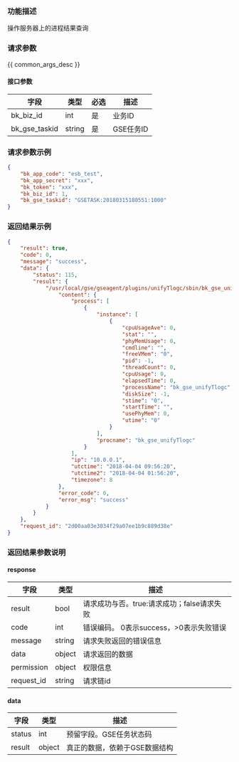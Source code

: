 ### 功能描述

操作服务器上的进程结果查询

### 请求参数

{{ common_args_desc }}

#### 接口参数

| 字段        |  类型      | 必选   |  描述      |
|-------------|------------|--------|------------|
| bk_biz_id     |  int       | 是     | 业务ID |
| bk_gse_taskid |  string    | 是     | GSE任务ID |

### 请求参数示例

```json
{
    "bk_app_code": "esb_test",
    "bk_app_secret": "xxx",
    "bk_token": "xxx",
    "bk_biz_id": 1,
    "bk_gse_taskid": "GSETASK:20180315180551:1000"
}
```

### 返回结果示例

```json
{
    "result": true,
    "code": 0,
    "message": "success",
    "data": {
        "status": 115,
        "result": {
            "/usr/local/gse/gseagent/plugins/unifyTlogc/sbin/bk_gse_unifyTlogc:0:10.0.0.1": {
                "content": {
                    "process": [
                        {
                            "instance": [
                                {
                                    "cpuUsageAve": 0,
                                    "stat": "",
                                    "phyMemUsage": 0,
                                    "cmdline": "",
                                    "freeVMem": "0",
                                    "pid": -1,
                                    "threadCount": 0,
                                    "cpuUsage": 0,
                                    "elapsedTime": 0,
                                    "processName": "bk_gse_unifyTlogc",
                                    "diskSize": -1,
                                    "stime": "0",
                                    "startTime": "",
                                    "usePhyMem": 0,
                                    "utime": "0"
                                }
                            ],
                            "procname": "bk_gse_unifyTlogc"
                        }
                    ],
                    "ip": "10.0.0.1",
                    "utctime": "2018-04-04 09:56:20",
                    "utctime2": "2018-04-04 01:56:20",
                    "timezone": 8
                },
                "error_code": 0,
                "error_msg": "success"
            }
        }
    },
    "request_id": "2d00aa03e3034f29a07ee1b9c889d38e"
}
```

### 返回结果参数说明

#### response
| 字段      | 类型      | 描述      |
|-----------|-----------|-----------|
| result       | bool   | 请求成功与否。true:请求成功；false请求失败 |
| code         | int    | 错误编码。 0表示success，>0表示失败错误 |
| message      | string | 请求失败返回的错误信息|
| data         | object | 请求返回的数据|
| permission   | object | 权限信息|
| request_id   | string | 请求链id|

#### data

| 字段      | 类型      | 描述      |
|-----------|-----------|-----------|
| status       | int       | 预留字段。GSE任务状态码 |
| result       | object      | 真正的数据，依赖于GSE数据结构 |
